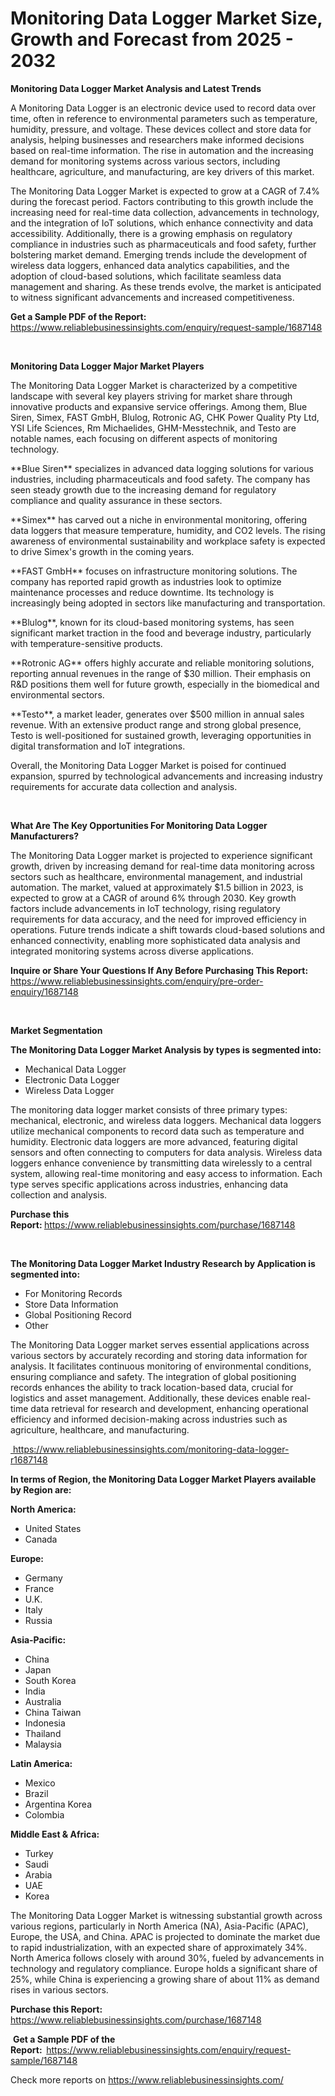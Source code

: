 <p><h1>Monitoring Data Logger Market Size, Growth and Forecast from 2025 - 2032</h1></p><p><strong>Monitoring Data Logger Market Analysis and Latest Trends</strong></p>
<p><p>A Monitoring Data Logger is an electronic device used to record data over time, often in reference to environmental parameters such as temperature, humidity, pressure, and voltage. These devices collect and store data for analysis, helping businesses and researchers make informed decisions based on real-time information. The rise in automation and the increasing demand for monitoring systems across various sectors, including healthcare, agriculture, and manufacturing, are key drivers of this market.</p><p>The Monitoring Data Logger Market is expected to grow at a CAGR of 7.4% during the forecast period. Factors contributing to this growth include the increasing need for real-time data collection, advancements in technology, and the integration of IoT solutions, which enhance connectivity and data accessibility. Additionally, there is a growing emphasis on regulatory compliance in industries such as pharmaceuticals and food safety, further bolstering market demand. Emerging trends include the development of wireless data loggers, enhanced data analytics capabilities, and the adoption of cloud-based solutions, which facilitate seamless data management and sharing. As these trends evolve, the market is anticipated to witness significant advancements and increased competitiveness.</p></p>
<p><strong>Get a Sample PDF of the Report:&nbsp;</strong> <a href="https://www.reliablebusinessinsights.com/enquiry/request-sample/1687148?utm_campaign=2239&utm_medium=2&utm_source=Github&utm_content=ia&utm_term=26032025&utm_id=monitoring-data-logger">https://www.reliablebusinessinsights.com/enquiry/request-sample/1687148</a></p>
<p>&nbsp;</p>
<p><strong>Monitoring Data Logger Major Market Players</strong></p>
<p><p>The Monitoring Data Logger Market is characterized by a competitive landscape with several key players striving for market share through innovative products and expansive service offerings. Among them, Blue Siren, Simex, FAST GmbH, Blulog, Rotronic AG, CHK Power Quality Pty Ltd, YSI Life Sciences, Rm Michaelides, GHM-Messtechnik, and Testo are notable names, each focusing on different aspects of monitoring technology.</p><p>**Blue Siren** specializes in advanced data logging solutions for various industries, including pharmaceuticals and food safety. The company has seen steady growth due to the increasing demand for regulatory compliance and quality assurance in these sectors.</p><p>**Simex** has carved out a niche in environmental monitoring, offering data loggers that measure temperature, humidity, and CO2 levels. The rising awareness of environmental sustainability and workplace safety is expected to drive Simex's growth in the coming years.</p><p>**FAST GmbH** focuses on infrastructure monitoring solutions. The company has reported rapid growth as industries look to optimize maintenance processes and reduce downtime. Its technology is increasingly being adopted in sectors like manufacturing and transportation.</p><p>**Blulog**, known for its cloud-based monitoring systems, has seen significant market traction in the food and beverage industry, particularly with temperature-sensitive products.</p><p>**Rotronic AG** offers highly accurate and reliable monitoring solutions, reporting annual revenues in the range of $30 million. Their emphasis on R&D positions them well for future growth, especially in the biomedical and environmental sectors.</p><p>**Testo**, a market leader, generates over $500 million in annual sales revenue. With an extensive product range and strong global presence, Testo is well-positioned for sustained growth, leveraging opportunities in digital transformation and IoT integrations.</p><p>Overall, the Monitoring Data Logger Market is poised for continued expansion, spurred by technological advancements and increasing industry requirements for accurate data collection and analysis.</p></p>
<p>&nbsp;</p>
<p><strong>What Are The Key Opportunities For Monitoring Data Logger Manufacturers?</strong></p>
<p><p>The Monitoring Data Logger market is projected to experience significant growth, driven by increasing demand for real-time data monitoring across sectors such as healthcare, environmental management, and industrial automation. The market, valued at approximately $1.5 billion in 2023, is expected to grow at a CAGR of around 6% through 2030. Key growth factors include advancements in IoT technology, rising regulatory requirements for data accuracy, and the need for improved efficiency in operations. Future trends indicate a shift towards cloud-based solutions and enhanced connectivity, enabling more sophisticated data analysis and integrated monitoring systems across diverse applications.</p></p>
<p><strong>Inquire or Share Your Questions If Any Before Purchasing This Report:</strong> <a href="https://www.reliablebusinessinsights.com/enquiry/pre-order-enquiry/1687148?utm_campaign=2239&utm_medium=2&utm_source=Github&utm_content=ia&utm_term=26032025&utm_id=monitoring-data-logger">https://www.reliablebusinessinsights.com/enquiry/pre-order-enquiry/1687148</a></p>
<p>&nbsp;</p>
<p><strong>Market Segmentation</strong></p>
<p><strong>The Monitoring Data Logger Market Analysis by types is segmented into:</strong></p>
<p><ul><li>Mechanical Data Logger</li><li>Electronic Data Logger</li><li>Wireless Data Logger</li></ul></p>
<p><p>The monitoring data logger market consists of three primary types: mechanical, electronic, and wireless data loggers. Mechanical data loggers utilize mechanical components to record data such as temperature and humidity. Electronic data loggers are more advanced, featuring digital sensors and often connecting to computers for data analysis. Wireless data loggers enhance convenience by transmitting data wirelessly to a central system, allowing real-time monitoring and easy access to information. Each type serves specific applications across industries, enhancing data collection and analysis.</p></p>
<p><strong>Purchase this Report:&nbsp;</strong><a href="https://www.reliablebusinessinsights.com/purchase/1687148?utm_campaign=2239&utm_medium=2&utm_source=Github&utm_content=ia&utm_term=26032025&utm_id=monitoring-data-logger">https://www.reliablebusinessinsights.com/purchase/1687148</a></p>
<p>&nbsp;</p>
<p><strong>The Monitoring Data Logger Market Industry Research by Application is segmented into:</strong></p>
<p><ul><li>For Monitoring Records</li><li>Store Data Information</li><li>Global Positioning Record</li><li>Other</li></ul></p>
<p><p>The Monitoring Data Logger market serves essential applications across various sectors by accurately recording and storing data information for analysis. It facilitates continuous monitoring of environmental conditions, ensuring compliance and safety. The integration of global positioning records enhances the ability to track location-based data, crucial for logistics and asset management. Additionally, these devices enable real-time data retrieval for research and development, enhancing operational efficiency and informed decision-making across industries such as agriculture, healthcare, and manufacturing.</p></p>
<p><a href="https://www.reliablebusinessinsights.com/monitoring-data-logger-r1687148?utm_campaign=2239&utm_medium=2&utm_source=Github&utm_content=ia&utm_term=26032025&utm_id=monitoring-data-logger">&nbsp;https://www.reliablebusinessinsights.com/monitoring-data-logger-r1687148</a></p>
<p><strong>In terms of Region, the Monitoring Data Logger Market Players available by Region are:</strong></p>
<p>
    <p> <strong> North America: </strong>
        <ul>
            <li>United States</li>
            <li>Canada</li>
        </ul>
        </p> 
    <p> <strong> Europe: </strong>
        <ul>
            <li>Germany</li>
            <li>France</li>
            <li>U.K.</li>
            <li>Italy</li>
            <li>Russia</li>
        </ul>
        </p> 
    <p> <strong> Asia-Pacific: </strong>
        <ul>
            <li>China</li>
            <li>Japan</li>
            <li>South Korea</li>
            <li>India</li>
            <li>Australia</li>
            <li>China Taiwan</li>
            <li>Indonesia</li>
            <li>Thailand</li>
            <li>Malaysia</li>
        </ul>
        </p> 
    <p> <strong> Latin America: </strong>
        <ul>
            <li>Mexico</li>
            <li>Brazil</li>
            <li>Argentina Korea</li>
            <li>Colombia</li>
        </ul>
        </p> 
    <p> <strong> Middle East & Africa: </strong>
        <ul>
            <li>Turkey</li>
            <li>Saudi</li>
            <li>Arabia</li>
            <li>UAE</li>
            <li>Korea</li>
        </ul>
    </p>
    </p>
<p><p>The Monitoring Data Logger Market is witnessing substantial growth across various regions, particularly in North America (NA), Asia-Pacific (APAC), Europe, the USA, and China. APAC is projected to dominate the market due to rapid industrialization, with an expected share of approximately 34%. North America follows closely with around 30%, fueled by advancements in technology and regulatory compliance. Europe holds a significant share of 25%, while China is experiencing a growing share of about 11% as demand rises in various sectors.</p></p>
<p><strong>Purchase this Report: </strong><a href="https://www.reliablebusinessinsights.com/purchase/1687148?utm_campaign=2239&utm_medium=2&utm_source=Github&utm_content=ia&utm_term=26032025&utm_id=monitoring-data-logger">https://www.reliablebusinessinsights.com/purchase/1687148</a></p>
<p>&nbsp;<strong>Get a Sample PDF of the Report:&nbsp;&nbsp;</strong><a href="https://www.reliablebusinessinsights.com/enquiry/request-sample/1687148?utm_campaign=2239&utm_medium=2&utm_source=Github&utm_content=ia&utm_term=26032025&utm_id=monitoring-data-logger">https://www.reliablebusinessinsights.com/enquiry/request-sample/1687148</a></p>
<p><strong></strong></p>
<p>Check more reports on <a href="https://www.reliablebusinessinsights.com/?utm_campaign=2239&utm_medium=2&utm_source=Github&utm_content=ia&utm_term=26032025&utm_id=monitoring-data-logger">https://www.reliablebusinessinsights.com/</a></p>